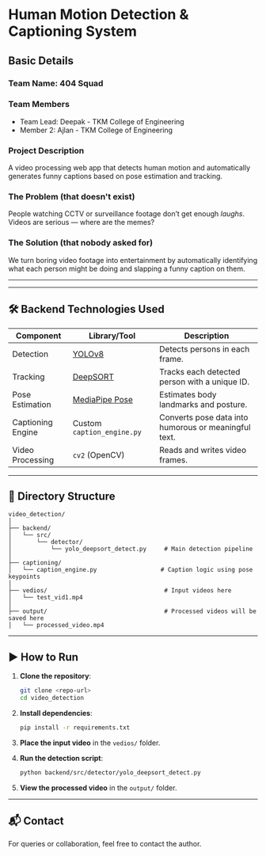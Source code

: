 # Human Motion Detection & Captioning System

## Basic Details
### Team Name: 404 Squad

### Team Members
- Team Lead: Deepak - TKM College of Engineering
- Member 2: Ajlan - TKM College of Engineering

### Project Description
A video processing web app that detects human motion and automatically generates funny captions based on pose estimation and tracking.

### The Problem (that doesn't exist)
People watching CCTV or surveillance footage don’t get enough *laughs*. Videos are serious — where are the memes?

### The Solution (that nobody asked for)
We turn boring video footage into entertainment by automatically identifying what each person might be doing and slapping a funny caption on them.

---

---

## 🛠️ Backend Technologies Used

| Component         | Library/Tool                | Description |
|------------------|-----------------------------|-------------|
| Detection         | [YOLOv8](https://github.com/ultralytics/ultralytics) | Detects persons in each frame. |
| Tracking          | [DeepSORT](https://github.com/mikel-brostrom/Yolov5_DeepSort_Pytorch) | Tracks each detected person with a unique ID. |
| Pose Estimation   | [MediaPipe Pose](https://developers.google.com/mediapipe) | Estimates body landmarks and posture. |
| Captioning Engine | Custom `caption_engine.py` | Converts pose data into humorous or meaningful text. |
| Video Processing  | `cv2` (OpenCV)              | Reads and writes video frames. |

---

## 📂 Directory Structure

```
video_detection/
│
├── backend/
│   └── src/
│       └── detector/
│           └── yolo_deepsort_detect.py     # Main detection pipeline
│
├── captioning/
│   └── caption_engine.py                  # Caption logic using pose keypoints
│
├── vedios/                                 # Input videos here
│   └── test_vid1.mp4
│
├── output/                                 # Processed videos will be saved here
│   └── processed_video.mp4
```

---

## ▶️ How to Run

1. **Clone the repository**:
   ```bash
   git clone <repo-url>
   cd video_detection
   ```

2. **Install dependencies**:
   ```bash
   pip install -r requirements.txt
   ```

3. **Place the input video** in the `vedios/` folder.

4. **Run the detection script**:
   ```bash
   python backend/src/detector/yolo_deepsort_detect.py
   ```

5. **View the processed video** in the `output/` folder.

---

## 📬 Contact

For queries or collaboration, feel free to contact the author.
